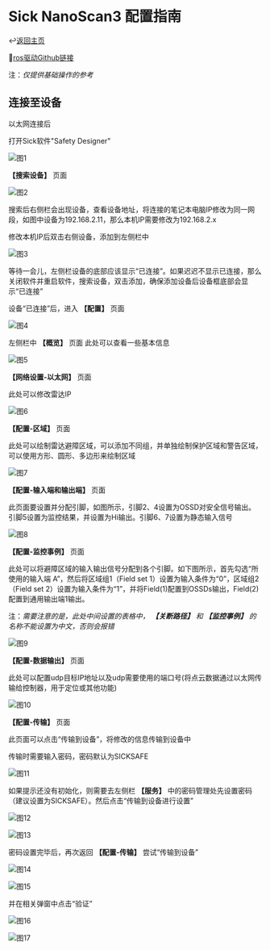 # Sick NanoScan3 配置指南

↩️[返回主页](../../../README.md)

🔗[ros驱动Github链接](https://github.com/SICKAG/sick_safetyscanners-release)

注：_仅提供基础操作的参考_

## 连接至设备

以太网连接后

打开Sick软件"Safety Designer"

![图1](img/001.png)

__【搜索设备】__ 页面

![图2](img/002.png)

搜索后右侧栏会出现设备，查看设备地址，将连接的笔记本电脑IP修改为同一网段，如图中设备为192.168.2.11，那么本机IP需要修改为192.168.2.x

修改本机IP后双击右侧设备，添加到左侧栏中

![图3](img/003.png)

等待一会儿，左侧栏设备的底部应该显示“已连接”。如果迟迟不显示已连接，那么关闭软件并重启软件，搜索设备，双击添加，确保添加设备后设备框底部会显示“已连接”

设备“已连接”后，进入 __【配置】__ 页面

![图4](img/004.png)

左侧栏中
__【概览】__ 页面
此处可以查看一些基本信息

![图5](img/005.png)

__【网络设置-以太网】__ 页面

此处可以修改雷达IP

![图6](img/006.png)

__【配置-区域】__ 页面

此处可以绘制雷达避障区域，可以添加不同组，并单独绘制保护区域和警告区域，可以使用方形、圆形、多边形来绘制区域

![图7](img/007.png)

__【配置-输入端和输出端】__ 页面

此页面要设置并分配引脚，如图所示，引脚2、4设置为OSSD对安全信号输出。引脚5设置为监控结果，并设置为Hi输出。引脚6、7设置为静态输入信号

![图8](img/008.png)

__【配置-监控事例】__ 页面

此处可以将避障区域的输入输出信号分配到各个引脚。如下图所示，首先勾选“所使用的输入端 A”，然后将区域组1（Field set 1）设置为输入条件为“0”，区域组2（Field set 2）设置为输入条件为“1”，并将Field(1)配置到OSSDs输出，Field(2)配置到通用输出端1输出。

注：_需要注意的是，此处中间设置的表格中， __【关断路径】__ 和 __【监控事例】__ 的名称不能设置为中文，否则会报错_

![图9](img/009.png)

__【配置-数据输出】__ 页面

此处可以配置udp目标IP地址以及udp需要使用的端口号(将点云数据通过以太网传输给控制器，用于定位或其他功能)

![图10](img/010.png)

__【配置-传输】__ 页面

此页面可以点击“传输到设备”，将修改的信息传输到设备中

传输时需要输入密码，密码默认为SICKSAFE

![图11](img/011.png)

如果提示还没有初始化，则需要去左侧栏 __【服务】__ 中的密码管理处先设置密码（建议设置为SICKSAFE）。然后点击“传输到设备进行设置”

![图12](img/012.png)

![图13](img/013.png)

密码设置完毕后，再次返回 __【配置-传输】__ 尝试“传输到设备”

![图14](img/014.png)

![图15](img/015.png)

并在相关弹窗中点击“验证”

![图16](img/016.png)

![图17](img/017.png)
